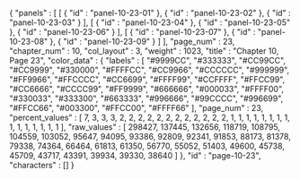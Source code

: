 {
  "panels" : [
    [
      {
        "id" : "panel-10-23-01"
      },
      {
        "id" : "panel-10-23-02"
      },
      {
        "id" : "panel-10-23-03"
      }
    ],
    [
      {
        "id" : "panel-10-23-04"
      },
      {
        "id" : "panel-10-23-05"
      },
      {
        "id" : "panel-10-23-06"
      }
    ],
    [
      {
        "id" : "panel-10-23-07"
      },
      {
        "id" : "panel-10-23-08"
      },
      {
        "id" : "panel-10-23-09"
      }
    ]
  ],
  "page_num" : 23,
  "chapter_num" : 10,
  "col_layout" : 3,
  "weight" : 1023,
  "title" : "Chapter 10, Page 23",
  "color_data" : {
    "labels" : [
      "#9999CC",
      "#333333",
      "#CC99CC",
      "#CC9999",
      "#330000",
      "#FFFFCC",
      "#CC9966",
      "#CCCCCC",
      "#999999",
      "#FF9966",
      "#FFCCCC",
      "#CC6699",
      "#FFFF99",
      "#CCFFFF",
      "#FFCC99",
      "#CC6666",
      "#CCCC99",
      "#FF9999",
      "#666666",
      "#000033",
      "#FFFF00",
      "#330033",
      "#333300",
      "#663333",
      "#996666",
      "#99CCCC",
      "#996699",
      "#FFCC66",
      "#003300",
      "#FFCC00",
      "#FFFF66"
    ],
    "page_num" : 23,
    "percent_values" : [
      7,
      3,
      3,
      3,
      2,
      2,
      2,
      2,
      2,
      2,
      2,
      2,
      2,
      2,
      2,
      2,
      1,
      1,
      1,
      1,
      1,
      1,
      1,
      1,
      1,
      1,
      1,
      1,
      1,
      1,
      1
    ],
    "raw_values" : [
      298427,
      137445,
      132656,
      118719,
      108795,
      104559,
      103052,
      95647,
      94095,
      93386,
      92809,
      92341,
      91853,
      88173,
      81378,
      79338,
      74364,
      66464,
      61813,
      61350,
      56770,
      55052,
      51403,
      49600,
      45738,
      45709,
      43717,
      43391,
      39934,
      39330,
      38640
    ]
  },
  "id" : "page-10-23",
  "characters" : []
}
